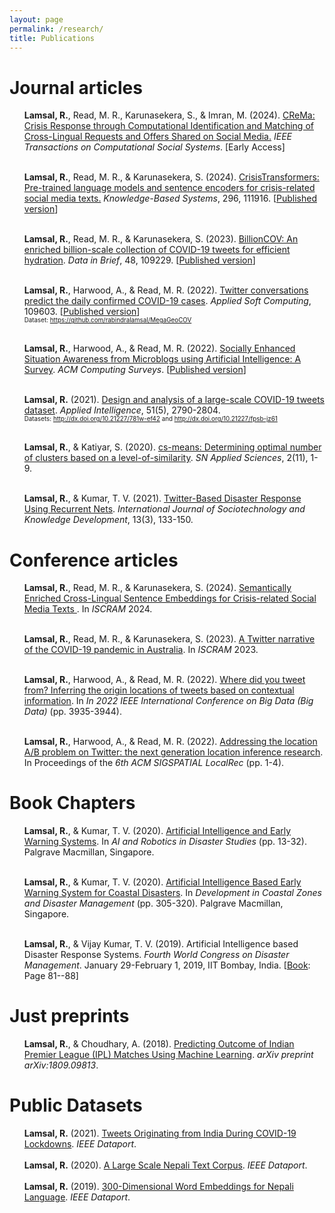```yaml
---
layout: page
permalink: /research/
title: Publications
---
```


<h1>Journal articles</h1>
<ul>

<b>Lamsal, R.</b>, Read, M. R., Karunasekera, S., & Imran, M. (2024). <a href="https://arxiv.org/pdf/2403.16614">CReMa: Crisis Response through Computational Identification and Matching of Cross-Lingual Requests and Offers Shared on Social Media.</a> <i>IEEE Transactions on Computational Social Systems</i>. [Early Access] <br><br>

<b>Lamsal, R.</b>, Read, M. R., & Karunasekera, S. (2024). <a href="https://arxiv.org/pdf/2309.05494">CrisisTransformers: Pre-trained language models and sentence encoders for crisis-related social media texts.</a> <i>Knowledge-Based Systems</i>, 296, 111916. [<a href="https://doi.org/10.1016/j.knosys.2024.111916">Published version</a>]<br><br>


<b>Lamsal, R.</b>, Read, M. R., & Karunasekera, S. (2023). <a href="https://arxiv.org/pdf/2301.11284.pdf">BillionCOV: An enriched billion-scale collection of COVID-19 tweets for efficient hydration</a>. <i>Data in Brief</i>, 48, 109229. [<a href="https://doi.org/10.1016/j.dib.2023.109229">Published version</a>]<br><br>

<b>Lamsal, R.</b>, Harwood, A., & Read, M. R. (2022). <a href="https://arxiv.org/pdf/2206.10471.pdf">Twitter conversations predict the daily confirmed COVID-19 cases</a>. <i>Applied Soft Computing</i>, 109603. [<a href="https://doi.org/10.1016/j.asoc.2022.109603">Published version</a>]<br>
<span style="font-size:0.7em">Dataset: <a href="https://github.com/rabindralamsal/MegaGeoCOV">https://github.com/rabindralamsal/MegaGeoCOV</a></span>
  <br><br>  
  
<b>Lamsal, R.</b>, Harwood, A., & Read, M. R. (2022). <a href="https://arxiv.org/pdf/2209.07272.pdf">Socially Enhanced Situation Awareness from Microblogs using Artificial Intelligence: A Survey</a>. <i>ACM Computing Surveys</i>. [<a href="https://doi.org/10.1145/3524498">Published version</a>]<br><br>
 
  
<b>Lamsal, R.</b> (2021). <a href="https://doi.org/10.1145/3524498">Design and analysis of a large-scale COVID-19 tweets dataset</a>. <i>Applied Intelligence</i>, 51(5), 2790-2804.<br>
<span style="font-size:0.7em">Datasets: <a href="http://dx.doi.org/10.21227/781w-ef42">http://dx.doi.org/10.21227/781w-ef42</a> and <a href="http://dx.doi.org/10.21227/fpsb-jz61">http://dx.doi.org/10.21227/fpsb-jz61</a></span>
<br><br>


<b>Lamsal, R.</b>, & Katiyar, S. (2020). <a href="https://doi.org/10.1007/s42452-020-03582-5">cs-means: Determining optimal number of clusters based on a level-of-similarity</a>. <i>SN Applied Sciences</i>, 2(11), 1-9.<br><br>

<b>Lamsal, R.</b>, & Kumar, T. V. (2021). <a href="https://doi.org/10.4018/978-1-6684-7145-6.ch031">Twitter-Based Disaster Response Using Recurrent Nets</a>. <i>International Journal of Sociotechnology and Knowledge Development</i>, 13(3), 133-150.
</ul>

<h1>Conference articles</h1>
<ul>

<b>Lamsal, R.</b>, Read, M. R., & Karunasekera, S. (2024). <a href="https://arxiv.org/pdf/2403.16614">Semantically Enriched Cross-Lingual Sentence Embeddings for Crisis-related Social Media Texts
</a>. In <i>ISCRAM</i> 2024. <br><br>

<b>Lamsal, R.</b>, Read, M. R., & Karunasekera, S. (2023). <a href="https://arxiv.org/pdf/2302.11136.pdf">A Twitter narrative of the COVID-19 pandemic in Australia</a>. In <i>ISCRAM</i> 2023. <br><br>

<b>Lamsal, R.</b>, Harwood, A., & Read, M. R. (2022). <a href="https://arxiv.org/abs/2211.16506">Where did you tweet from? Inferring the origin locations of tweets based on contextual information</a>. In <i>In 2022 IEEE International Conference on Big Data (Big Data)</i> (pp. 3935-3944).<br><br>

<b>Lamsal, R.</b>, Harwood, A., & Read, M. R. (2022). <a href="https://dl.acm.org/doi/abs/10.1145/3557992.3565989">Addressing the location A/B problem on Twitter: the next generation location inference research</a>. In Proceedings of the <i>6th ACM SIGSPATIAL LocalRec</i> (pp. 1-4).
</ul>

<h1>Book Chapters</h1>

<ul>

<b>Lamsal, R.</b>, & Kumar, T. V. (2020). <a href="https://link.springer.com/chapter/10.1007/978-981-15-4291-6_2">Artificial Intelligence and Early Warning Systems</a>. In <i>AI and Robotics in Disaster Studies</i> (pp. 13-32). Palgrave Macmillan, Singapore.<br><br>

<b>Lamsal, R.</b>, & Kumar, T. V. (2020). <a href="https://link.springer.com/chapter/10.1007/978-981-15-4294-7_21">Artificial Intelligence Based Early Warning System for Coastal Disasters</a>. In <i>Development in Coastal Zones and Disaster Management</i> (pp. 305-320). Palgrave Macmillan, Singapore.<br><br>
  
<b>Lamsal, R.</b>, & Vijay Kumar, T. V. (2019). Artificial Intelligence based Disaster Response Systems. <i>Fourth World Congress on Disaster Management</i>. January 29-February 1, 2019, IIT Bombay, India. [<a href="https://www.wcdm.co.in/Documents/Past%20WCDMs/4th_WCDM_Ebook_Vol-3.pdf">Book</a>: Page 81--88]

</ul>

<h1>Just preprints</h1>

<ul>

<b>Lamsal, R.</b>, & Choudhary, A. (2018). <a href="https://arxiv.org/pdf/1809.09813.pdf">Predicting Outcome of Indian Premier League (IPL) Matches Using Machine Learning</a>. <i>arXiv preprint arXiv:1809.09813</i>.

</ul>


<h1>Public Datasets</h1>

<ul>
<b>Lamsal, R.</b> (2021). <a href="https://dx.doi.org/10.21227/k8gw-xz18">Tweets Originating from India During COVID-19 Lockdowns</a>. <i>IEEE Dataport</i>.<br><br>
<b>Lamsal, R.</b> (2020). <a href="http://dx.doi.org/10.21227/jxrd-d245">A Large Scale Nepali Text Corpus</a>. <i>IEEE Dataport</i>.<br><br>
<b>Lamsal, R.</b> (2019). <a href="http://dx.doi.org/10.21227/dz6s-my90">300-Dimensional Word Embeddings for Nepali Language</a>. <i>IEEE Dataport</i>.
</ul>
